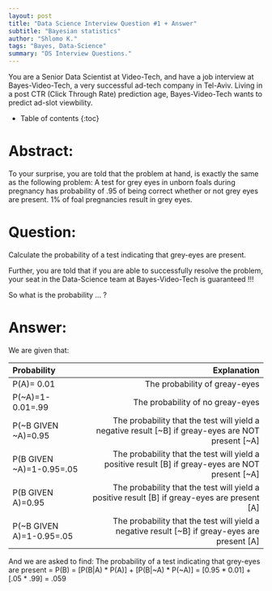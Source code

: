 ```yaml
---
layout: post
title: "Data Science Interview Question #1 + Answer"
subtitle: "Bayesian statistics"
author: "Shlomo K."
tags: "Bayes, Data-Science"
summary: "DS Interview Questions."
---
```

You are a Senior Data Scientist at Video-Tech, and have a job interview at Bayes-Video-Tech, a very successful ad-tech company in Tel-Aviv. Living in a post CTR (Click Through Rate) prediction age, Bayes-Video-Tech wants to predict ad-slot viewbility.

<!--more-->

* Table of contents
{:toc}

# Abstract:
To your surprise, you are told that the problem at hand, is exactly the same as the following problem:
A test for grey eyes in unborn foals during pregnancy has probability of .95 of being correct whether or not grey eyes are present.
1% of foal pregnancies result in grey eyes.
  
# Question:  
Calculate the probability of a test indicating that grey-eyes are present.

Further, you are told that if you are able to successfully resolve the problem, your seat in the Data-Science team at Bayes-Video-Tech is guaranteed !!!

So what is the probability ... ? 

# Answer:

We are given that:

| Probability                 |Explanation                                                                                        |  
|:----------------------------|--------------------------------------------------------------------------------------------------:|
|P(A)= 0.01|The probability of greay-eyes                                                                      |
|P(~A)=1-0.01=.99|The probability of no greay-eyes                                                                   |
|P(~B GIVEN ~A)=0.95|The probability that the test will yield a negative result [~B] if greay-eyes are NOT present [~A] |
|P(B GIVEN ~A)=1-0.95=.05	      |The probability that the test will yield a positive result [B] if greay-eyes are NOT present [~A]  |
|P(B GIVEN A)=0.95	              |The probability that the test will yield a positive result [B] if greay-eyes are present [A]       |
|P(~B GIVEN A)=1-0.95=.05  	    |The probability that the test will yield a negative result [~B] if greay-eyes are present [A]      | 

And we are asked to find:
The probability of a test indicating that grey-eyes are present = P(B) = [P(B|A) * P(A)] + [P(B|~A) * P(~A)]  = [0.95 * 0.01] + [.05 * .99] = .059  




